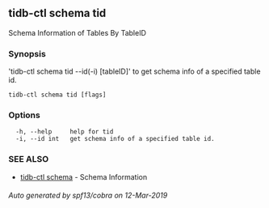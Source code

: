 ## tidb-ctl schema tid

Schema Information of Tables By TableID

### Synopsis


'tidb-ctl schema tid --id(-i) [tableID]' to get schema info of a specified table id.

```
tidb-ctl schema tid [flags]
```

### Options

```
  -h, --help     help for tid
  -i, --id int   get schema info of a specified table id.
```

### SEE ALSO
* [tidb-ctl schema](tidb-ctl_schema.md)	 - Schema Information

###### Auto generated by spf13/cobra on 12-Mar-2019
